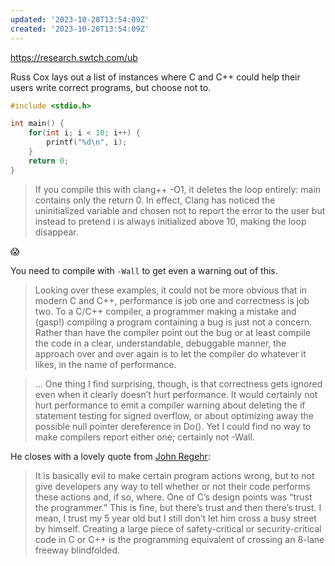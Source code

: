 ```yaml
---
updated: '2023-10-20T13:54:09Z'
created: '2023-10-20T13:54:09Z'
---
```

https://research.swtch.com/ub

Russ Cox lays out a list of instances where C and C++ could help their users write correct programs, but choose not to.

```c++
#include <stdio.h>

int main() {
    for(int i; i < 10; i++) {
        printf("%d\n", i);
    }
    return 0;
}
```

> If you compile this with clang++ -O1, it deletes the loop entirely: main contains only the return 0. In effect, Clang has noticed the uninitialized variable and chosen not to report the error to the user but instead to pretend i is always initialized above 10, making the loop disappear. 

😱

You need to compile with `-Wall` to get even a warning out of this.

>  Looking over these examples, it could not be more obvious that in modern C and C++, performance is job one and correctness is job two. To a C/C++ compiler, a programmer making a mistake and (gasp!) compiling a program containing a bug is just not a concern. Rather than have the compiler point out the bug or at least compile the code in a clear, understandable, debuggable manner, the approach over and over again is to let the compiler do whatever it likes, in the name of performance. 

> ... One thing I find surprising, though, is that correctness gets ignored even when it clearly doesn’t hurt performance. It would certainly not hurt performance to emit a compiler warning about deleting the if statement testing for signed overflow, or about optimizing away the possible null pointer dereference in Do(). Yet I could find no way to make compilers report either one; certainly not -Wall. 

He closes with a lovely quote from [John Regehr](https://blog.regehr.org/archives/226):

>    It is basically evil to make certain program actions wrong, but to not give developers any way to tell whether or not their code performs these actions and, if so, where. One of C’s design points was “trust the programmer.” This is fine, but there’s trust and then there’s trust. I mean, I trust my 5 year old but I still don’t let him cross a busy street by himself. Creating a large piece of safety-critical or security-critical code in C or C++ is the programming equivalent of crossing an 8-lane freeway blindfolded.